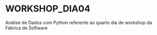 # WORKSHOP_DIA04
Análise de Dados com Python referente ao quarto dia de workshop da Fábrica de Software
